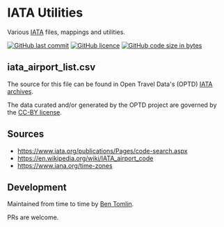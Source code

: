 # IATA Utilities
Various [IATA](https://www.iata.org/) files, mappings and utilities.

[![GitHub last commit](https://img.shields.io/github/last-commit/benct/iata-utils.svg)](https://github.com/benct/iata-utils)
[![GitHub licence](https://img.shields.io/github/license/benct/iata-utils.svg)](https://github.com/benct/iata-utils/blob/master/LICENCE)
[![GitHub code size in bytes](https://img.shields.io/github/languages/code-size/benct/iata-utils.svg)](https://github.com/benct/iata-utils)


## iata_airport_list.csv
The source for this file can be found in Open Travel Data's (OPTD) [IATA archives](https://github.com/opentraveldata/opentraveldata/tree/master/data/IATA/archives).

The data curated and/or generated by the OPTD project are governed by the [CC-BY license](http://creativecommons.org/licenses/by/4.0/).


## Sources
- https://www.iata.org/publications/Pages/code-search.aspx
- https://en.wikipedia.org/wiki/IATA_airport_code
- https://www.iana.org/time-zones

## Development
Maintained from time to time by [Ben Tomlin](https://github.com/benct).

PRs are welcome.
